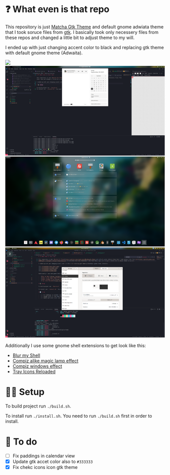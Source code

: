 # ❓ What even is that repo

This repository is just [Matcha Gtk Theme](https://github.com/vinceliuice/Matcha-gtk-theme) and default gnome adwiata theme that I took soruce files from [gtk](https://gitlab.gnome.org/GNOME/gtk/-/tree/gtk-3-24/gtk/theme/Adwaita). I basically took only necessery files from these repos and changed a little bit to adjust theme to my will.

I ended up with just changing accent color to black and replacing gtk theme with default gnome theme (Adwaita).

![](./screenshots/main-shell.png)
![](./screenshots/calendar.png)
![](./screenshots/search.png)
![](./screenshots/window.png)

Additionally I use some gnome shell extensions to get look like this:

-   [Blur my Shell](https://github.com/aunetx/blur-my-shell)
-   [Compiz alike magic lamp effect](https://github.com/hermes83/compiz-alike-magic-lamp-effect)
-   [Compiz windows effect](https://github.com/hermes83/compiz-windows-effect)
-   [Tray Icons Reloaded](https://github.com/MartinPL/Tray-Icons-Reloaded)

# 👨‍🔧 Setup

To build project run `./build.sh`.

To install run `./install.sh`. You need to run `./build.sh` first in order to install.

# 📃 To do

-   [ ] Fix paddings in calendar view
-   [x] Update gtk accet color also to `#333333`
-   [x] Fix chekc icons icon gtk theme
